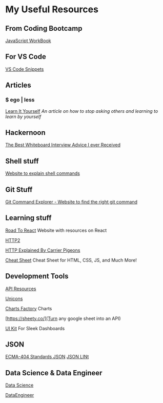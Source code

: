 # My Useful Resources

## From Coding Bootcamp
[JavaScript WorkBook](https://javascript-workbook.netlify.com/1)

## For VS Code 
[VS Code Snippets](https://code.visualstudio.com/docs/editor/userdefinedsnippets)


## Articles
### $ ego | less
[Learn It Yourself](https://egoless.tech/learn-it-yourself/)
*An article on how to stop asking others and learning to learn by yourself*

## Hackernoon
[The Best Whiteboard Interview Advice I ever Received](https://hackernoon.com/the-best-whiteboard-interview-advice-i-ever-received-3ebbfa72e4a)

## Shell stuff 
[Website to explain shell commands](https://explainshell.com/)

## Git Stuff 
[Git Command Explorer - Website to find the right git command](https://gitexplorer.com/)

## Learning stuff
[Road To React](https://roadtoreact.com/) Website with resources on React

[HTTP2](https://kinsta.com/learn/what-is-http2/)

[HTTP Explained By Carrier Pigeons](https://medium.freecodecamp.org/https-explained-with-carrier-pigeons-7029d2193351)

[Cheat Sheet](https://htmlcheatsheet.com/) Cheat Sheet for HTML, CSS, JS, and Much More!

## Development Tools
[API Resources](https://public-apis.xyz/category/security/5c4842cd78baa30b8b7e549e)

[Unicons](https://iconscout.com/unicons)

[Charts Factory](https://chartsfactory.com/) Charts 

[https://sheety.co/](Turn any google sheet into an API)

[UI Kit](https://www.invisionapp.com/inside-design/design-resources/design-system-dashboard-ui-kit/) For Sleek Dashboards

## JSON
[ECMA-404 Standards JSON](http://www.ecma-international.org/flat/publications/files/ECMA-ST/ECMA-404.pdf)
[JSON LINt](https://jsonlint.com/)


## Data Science & Data Engineer 
[Data Science](https://medium.com/@SeattleDataGuy/learning-data-science-our-favorite-resources-to-learn-data-science-from-free-to-not-47beb6424de1)

[DataEngineer](https://hackernoon.com/learn-data-engineering-my-favorite-free-resources-52a29ab999b)


